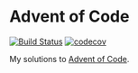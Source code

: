 # Advent of Code

[![Build Status](https://travis-ci.com/kevincon/advent_of_code_2018.svg?branch=master)](https://travis-ci.com/kevincon/advent_of_code_2018) [![codecov](https://codecov.io/gh/kevincon/advent_of_code_2018/branch/master/graph/badge.svg)](https://codecov.io/gh/kevincon/advent_of_code_2018)

My solutions to [Advent of Code](https://adventofcode.com).
